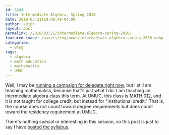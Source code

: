 ```yaml
---
id: 6241
title: Intermediate Algebra, Spring 2018
date: 2018-03-21T19:09:49-04:00
author: k3jph
layout: post
permalink: /2018/03/21/intermediate-algebra-spring-2018/
featured_image: /assets/img/news/intermediate-algebra-spring-2018.webp
categories:
  - Blog
tags:
  - algebra
  - math education
  - mathematics
  - UMGC
---
```

Well, I may be [running a campaign for delegate right
now](https://jameshoward.md), but I still am teaching mathematics,
because that's just what I do.  I am teaching an intermediate algebra
class this term.  At UMUC, this class is [MATH
012](https://www.umuc.edu/academic-programs/course-information.cfm?course=math012),
and it is not taught for college credit, but instead for "institutional
credit."  That is, the course does not count toward degree requirements
but does count toward the residency requirement at UMUC.

There's nothing special or interesting in this session, so this
post is just to say I have [posted the syllabus](/teaching/).
